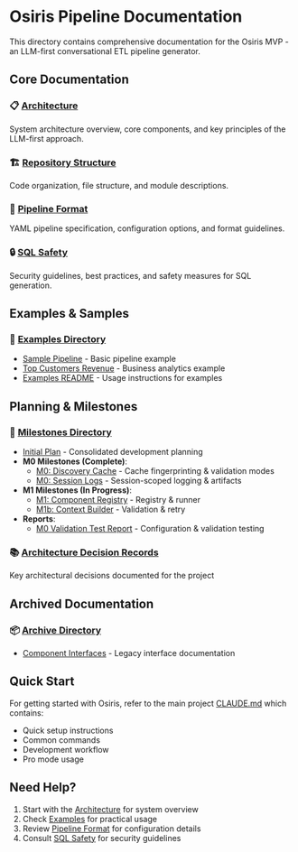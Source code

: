 # Osiris Pipeline Documentation

This directory contains comprehensive documentation for the Osiris MVP - an LLM-first conversational ETL pipeline generator.

## Core Documentation

### 📋 [Architecture](architecture.md)
System architecture overview, core components, and key principles of the LLM-first approach.

### 🏗️ [Repository Structure](repository-structure.md)
Code organization, file structure, and module descriptions.

### 📄 [Pipeline Format](pipeline-format.md)
YAML pipeline specification, configuration options, and format guidelines.

### 🔒 [SQL Safety](sql-safety.md)
Security guidelines, best practices, and safety measures for SQL generation.

## Examples & Samples

### 📁 [Examples Directory](examples/)
- [Sample Pipeline](examples/sample_pipeline.yaml) - Basic pipeline example
- [Top Customers Revenue](examples/top_customers_revenue.yaml) - Business analytics example
- [Examples README](examples/README.md) - Usage instructions for examples

## Planning & Milestones

### 🎯 [Milestones Directory](milestones/)
- [Initial Plan](milestones/_initial_plan.md) - Consolidated development planning
- **M0 Milestones (Complete)**:
  - [M0: Discovery Cache](milestones/m0-discovery-cache.md) - Cache fingerprinting & validation modes
  - [M0: Session Logs](milestones/m0-session-logs.md) - Session-scoped logging & artifacts
- **M1 Milestones (In Progress)**:
  - [M1: Component Registry](milestones/m1-component-registry-and-runner.md) - Registry & runner
  - [M1b: Context Builder](milestones/m1b-context-builder-and-validation.md) - Validation & retry
- **Reports**:
  - [M0 Validation Test Report](milestones/reports/m0-validation-4-test-report.md) - Configuration & validation testing

### 📚 [Architecture Decision Records](adr/)
Key architectural decisions documented for the project

## Archived Documentation

### 📦 [Archive Directory](archive/)
- [Component Interfaces](archive/component-interfaces.md) - Legacy interface documentation

## Quick Start

For getting started with Osiris, refer to the main project [CLAUDE.md](../CLAUDE.md) which contains:
- Quick setup instructions
- Common commands
- Development workflow
- Pro mode usage

## Need Help?

1. Start with the [Architecture](architecture.md) for system overview
2. Check [Examples](examples/) for practical usage
3. Review [Pipeline Format](pipeline-format.md) for configuration details
4. Consult [SQL Safety](sql-safety.md) for security guidelines
